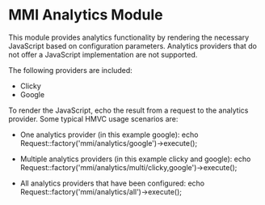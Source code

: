 # MMI Analytics Module

This module provides analytics functionality by rendering the necessary
JavaScript based on configuration parameters.  Analytics providers that do not
offer a JavaScript implementation are not supported.

The following providers are included:

* Clicky
* Google

To render the JavaScript, echo the result from a request to the analytics provider.
Some typical HMVC usage scenarios are:

* One analytics provider (in this example google):
	echo Request::factory('mmi/analytics/google')->execute();

* Multiple analytics providers (in this example clicky and google):
	echo Request::factory('mmi/analytics/multi/clicky,google')->execute();

* All analytics providers that have been configured:
	echo Request::factory('mmi/analytics/all')->execute();
